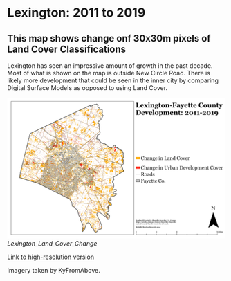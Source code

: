 # Lexington: 2011 to 2019
## This map shows change onf 30x30m pixels of Land Cover Classifications

Lexington has seen an impressive amount of growth in the past decade. Most of what is shown on the map is outside New Circle Road. There is likely more development that could be seen in the inner city by comparing Digital Surface Models as opposed to using Land Cover.

![Lexington_Land_Cover_Change](Layout.jpg)     
*Lexington_Land_Cover_Change*

[Link to high-resolution version](Layout.pdf)     

Imagery taken by KyFromAbove. 
